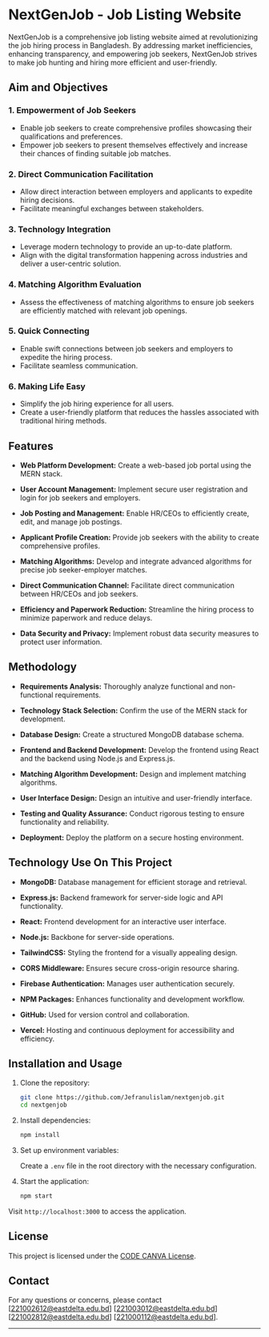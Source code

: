 
# NextGenJob - Job Listing Website

NextGenJob is a comprehensive job listing website aimed at revolutionizing the job hiring process in Bangladesh. By addressing market inefficiencies, enhancing transparency, and empowering job seekers, NextGenJob strives to make job hunting and hiring more efficient and user-friendly.


## Aim and Objectives
### 1. Empowerment of Job Seekers

- Enable job seekers to create comprehensive profiles showcasing their qualifications and preferences.
- Empower job seekers to present themselves effectively and increase their chances of finding suitable job matches.

### 2. Direct Communication Facilitation

- Allow direct interaction between employers and applicants to expedite hiring decisions.
- Facilitate meaningful exchanges between stakeholders.

### 3. Technology Integration

- Leverage modern technology to provide an up-to-date platform.
- Align with the digital transformation happening across industries and deliver a user-centric solution.

### 4. Matching Algorithm Evaluation

- Assess the effectiveness of matching algorithms to ensure job seekers are efficiently matched with relevant job openings.

### 5. Quick Connecting

- Enable swift connections between job seekers and employers to expedite the hiring process.
- Facilitate seamless communication.

### 6. Making Life Easy

- Simplify the job hiring experience for all users.
- Create a user-friendly platform that reduces the hassles associated with traditional hiring methods.
## Features
- **Web Platform Development:** Create a web-based job portal using the MERN stack.
  
- **User Account Management:** Implement secure user registration and login for job seekers and employers.
  
- **Job Posting and Management:** Enable HR/CEOs to efficiently create, edit, and manage job postings.
  
- **Applicant Profile Creation:** Provide job seekers with the ability to create comprehensive profiles.
  
- **Matching Algorithms:** Develop and integrate advanced algorithms for precise job seeker-employer matches.
  
- **Direct Communication Channel:** Facilitate direct communication between HR/CEOs and job seekers.
  
- **Efficiency and Paperwork Reduction:** Streamline the hiring process to minimize paperwork and reduce delays.

- **Data Security and Privacy:** Implement robust data security measures to protect user information.

## Methodology
- **Requirements Analysis:** Thoroughly analyze functional and non-functional requirements.
  
- **Technology Stack Selection:** Confirm the use of the MERN stack for development.
  
- **Database Design:** Create a structured MongoDB database schema.
  
- **Frontend and Backend Development:** Develop the frontend using React and the backend using Node.js and Express.js.
  
- **Matching Algorithm Development:** Design and implement matching algorithms.
  
- **User Interface Design:** Design an intuitive and user-friendly interface.
  
- **Testing and Quality Assurance:** Conduct rigorous testing to ensure functionality and reliability.
  
- **Deployment:** Deploy the platform on a secure hosting environment.
## Technology Use On This Project
- **MongoDB:** Database management for efficient storage and retrieval.
  
- **Express.js:** Backend framework for server-side logic and API functionality.
  
- **React:** Frontend development for an interactive user interface.
  
- **Node.js:** Backbone for server-side operations.
  
- **TailwindCSS:** Styling the frontend for a visually appealing design.
  
- **CORS Middleware:** Ensures secure cross-origin resource sharing.
  
- **Firebase Authentication:** Manages user authentication securely.
  
- **NPM Packages:** Enhances functionality and development workflow.
  
- **GitHub:** Used for version control and collaboration.
  
- **Vercel:** Hosting and continuous deployment for accessibility and efficiency.

## Installation and Usage
1. Clone the repository:

    ```bash
    git clone https://github.com/Jefranulislam/nextgenjob.git
    cd nextgenjob
    ```

2. Install dependencies:

    ```bash
    npm install
    ```

3. Set up environment variables:

    Create a `.env` file in the root directory with the necessary configuration.

4. Start the application:

    ```bash
    npm start
    ```

Visit `http://localhost:3000` to access the application.

## License
This project is licensed under the [CODE CANVA License](CODECANVA.md).
## Contact
For any questions or concerns, please contact [221002612@eastdelta.edu.bd]
[221003012@eastdelta.edu.bd]
[221002812@eastdelta.edu.bd]
[221000112@eastdelta.edu.bd].

---